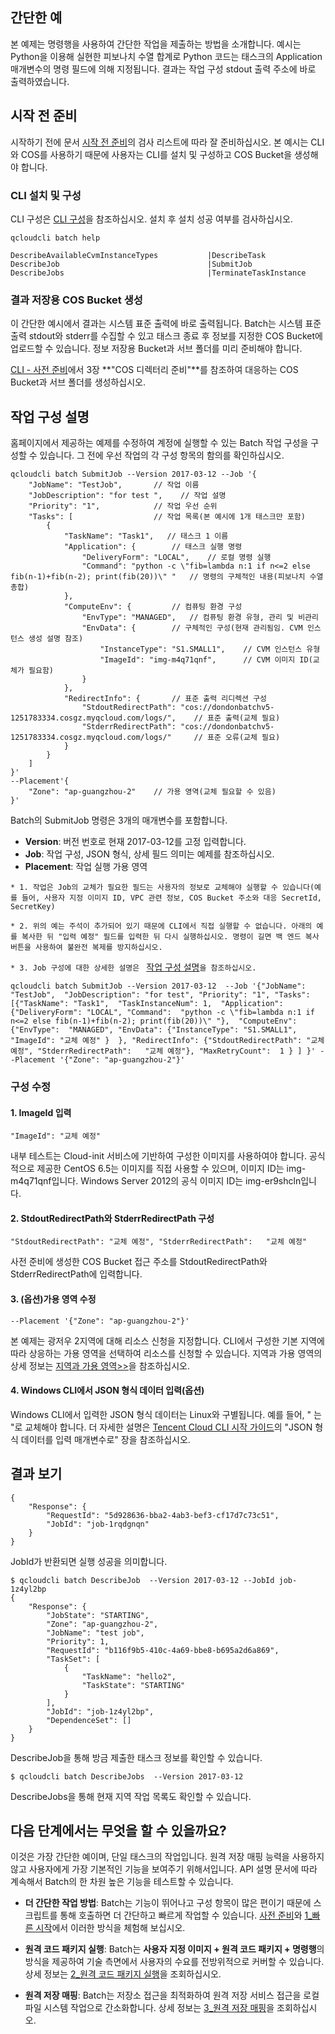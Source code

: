 
## 간단한 예
본 예제는 명령행을 사용하여 간단한 작업을 제출하는 방법을 소개합니다. 예시는 Python을 이용해 실현한 피보나치 수열 합계로 Python 코드는 태스크의 Application 매개변수의 명령 필드에 의해 지정됩니다. 결과는 작업 구성 stdout 출력 주소에 바로 출력하였습니다.

## 시작 전 준비
시작하기 전에 문서 [시작 전 준비](
/doc/product/599/10807)의 검사 리스트에 따라 잘 준비하십시오. 본 예시는 CLI와 COS를 사용하기 때문에 사용자는 CLI를 설치 및 구성하고 COS Bucket을 생성해야 합니다.

### CLI 설치 및 구성
CLI 구성은 [CLI 구성](/doc/product/440/6184)을 참조하십시오. 설치 후 설치 성공 여부를 검사하십시오.
```
qcloudcli batch help

DescribeAvailableCvmInstanceTypes       	|DescribeTask
DescribeJob                             	|SubmitJob
DescribeJobs                            	|TerminateTaskInstance
```

### 결과 저장용 COS Bucket 생성

이 간단한 예시에서 결과는 시스템 표준 출력에 바로 출력됩니다. Batch는 시스템 표준 출력 stdout와 stderr를 수집할 수 있고 태스크 종료 후 정보를 지정한 COS Bucket에 업로드할 수 있습니다. 정보 저장용 Bucket과 서브 폴더를 미리 준비해야 합니다.

[CLI - 사전 준비](/doc/product/599/10548)에서 3장 **"COS 디렉터리 준비"**를 참조하여 대응하는 COS Bucket과 서브 폴더를 생성하십시오.

## 작업 구성 설명

홈페이지에서 제공하는 예제를 수정하여 계정에 실행할 수 있는 Batch 작업 구성을 구성할 수 있습니다. 그 전에 우선 작업의 각 구성 항목의 함의를 확인하십시오.

```
qcloudcli batch SubmitJob --Version 2017-03-12 --Job '{
    "JobName": "TestJob",       // 작업 이름
    "JobDescription": "for test ",    // 작업 설명
    "Priority": "1",            // 작업 우선 순위
    "Tasks": [                  // 작업 목록(본 예시에 1개 태스크만 포함)
        {
            "TaskName": "Task1",   // 태스크 1 이름
            "Application": {        // 태스크 실행 명령
                "DeliveryForm": "LOCAL",    // 로컬 명령 실행
                "Command": "python -c \"fib=lambda n:1 if n<=2 else fib(n-1)+fib(n-2); print(fib(20))\" "   // 명령의 구체적인 내용(피보나치 수열 총합)
            },
            "ComputeEnv": {         // 컴퓨팅 환경 구성
                "EnvType": "MANAGED",   // 컴퓨팅 환경 유형, 관리 및 비관리
                "EnvData": {        // 구체적인 구성(현재 관리됨임. CVM 인스턴스 생성 설명 참조)
                    "InstanceType": "S1.SMALL1",    // CVM 인스턴스 유형
                    "ImageId": "img-m4q71qnf",      // CVM 이미지 ID(교체가 필요함)
                }
            },
            "RedirectInfo": {       // 표준 출력 리디렉션 구성           
                "StdoutRedirectPath": "cos://dondonbatchv5-1251783334.cosgz.myqcloud.com/logs/",    // 표준 출력(교체 필요)
                "StderrRedirectPath": "cos://dondonbatchv5-1251783334.cosgz.myqcloud.com/logs/"     // 표준 오류(교체 필요)
            }
        }
    ]
}'
--Placement'{
    "Zone": "ap-guangzhou-2"    // 가용 영역(교체 필요할 수 있음)
}'
```

Batch의 SubmitJob 명령은 3개의 매개변수를 포함합니다.
* **Version**: 버전 번호로 현재 2017-03-12를 고정 입력합니다.
* **Job**: 작업 구성, JSON 형식, 상세 필드 의미는 예제를 참조하십시오.
* **Placement**: 작업 실행 가용 영역

``* 1. 작업은 Job의 교체가 필요한 필드는 사용자의 정보로 교체해야 실행할 수 있습니다(예를 들어, 사용자 지정 이미지 ID, VPC 관련 정보, COS Bucket 주소와 대응 SecretId, SecretKey) ``

``* 2. 위의 예는 주석이 추가되어 있기 때문에 CLI에서 직접 실행할 수 없습니다. 아래의 예를 복사한 뒤 "입력 예정" 필드를 입력한 뒤 다시 실행하십시오. 명령이 길면 백 엔드 복사 버튼을 사용하여 불완전 복제를 방지하십시오. ``

``* 3. Job 구성에 대한 상세한 설명은 `` [작업 구성 설명](https://cloud.tencent.com/document/product/599/11040)``을 참조하십시오. ``

```
qcloudcli batch SubmitJob --Version 2017-03-12  --Job '{"JobName": "TestJob",  "JobDescription": "for test", "Priority": "1", "Tasks": [{"TaskName": "Task1",  "TaskInstanceNum": 1,  "Application": {"DeliveryForm": "LOCAL", "Command":  "python -c \"fib=lambda n:1 if n<=2 else fib(n-1)+fib(n-2); print(fib(20))\" "},  "ComputeEnv": {"EnvType":  "MANAGED", "EnvData": {"InstanceType": "S1.SMALL1",  "ImageId": "교체 예정" }  }, "RedirectInfo": {"StdoutRedirectPath": "교체 예정", "StderrRedirectPath":   "교체 예정"}, "MaxRetryCount":  1 } ] }' --Placement '{"Zone": "ap-guangzhou-2"}'
```

### 구성 수정

#### 1. ImageId 입력
```"ImageId": "교체 예정"```

내부 테스트는 Cloud-init 서비스에 기반하여 구성한 이미지를 사용하여야 합니다. 공식적으로 제공한 CentOS 6.5는 이미지를 직접 사용할 수 있으며, 이미지 ID는 img-m4q71qnf입니다. Windows Server 2012의 공식 이미지 ID는 img-er9shcln입니다.

#### 2. StdoutRedirectPath와 StderrRedirectPath 구성
```"StdoutRedirectPath": "교체 예정", "StderrRedirectPath":   "교체 예정"```

사전 준비에 생성한 COS Bucket 접근 주소를 StdoutRedirectPath와 StderrRedirectPath에 입력합니다.

#### 3. (옵션)가용 영역 수정
```
--Placement '{"Zone": "ap-guangzhou-2"}'
```

본 예제는 광저우 2지역에 대해 리소스 신청을 지정합니다. CLI에서 구성한 기본 지역에 따라 상응하는 가용 영역을 선택하여 리소스를 신청할 수 있습니다. 지역과 가용 영역의 상세 정보는 [지역과 가용 영역>>](/doc/product/213/6091)을 참조하십시오.

#### 4. Windows CLI에서 JSON 형식 데이터 입력(옵션)
Windows CLI에서 입력한 JSON 형식 데이터는 Linux와 구별됩니다. 예를 들어, " 는 \"로 교체해야 합니다. 더 자세한 설명은 [Tencent Cloud CLI 시작 가이드](/doc/product/440/6185)의 "JSON 형식 데이터를 입력 매개변수로" 장을 참조하십시오.

## 결과 보기

```
{
    "Response": {
        "RequestId": "5d928636-bba2-4ab3-bef3-cf17d7c73c51",
        "JobId": "job-1rqdgnqn"
    }
}
```
JobId가 반환되면 실행 성공을 의미합니다.

```
$ qcloudcli batch DescribeJob  --Version 2017-03-12 --JobId job-1z4yl2bp
{
    "Response": {
        "JobState": "STARTING",
        "Zone": "ap-guangzhou-2",
        "JobName": "test job",
        "Priority": 1,
        "RequestId": "b116f9b5-410c-4a69-bbe8-b695a2d6a869",
        "TaskSet": [
            {
                "TaskName": "hello2",
                "TaskState": "STARTING"
            }
        ],
        "JobId": "job-1z4yl2bp",
        "DependenceSet": []
    }
}
```
DescribeJob을 통해 방금 제출한 태스크 정보를 확인할 수 있습니다.

```
$ qcloudcli batch DescribeJobs  --Version 2017-03-12
```
DescribeJobs을 통해 현재 지역 작업 목록도 확인할 수 있습니다.

## 다음 단계에서는 무엇을 할 수 있을까요?

이것은 가장 간단한 예이며, 단일 태스크의 작업입니다. 원격 저장 매핑 능력을 사용하지 않고 사용자에게 가장 기본적인 기능을 보여주기 위해서입니다. API 설명 문서에 따라 계속해서 Batch의 한 차원 높은 기능을 테스트할 수 있습니다.

* **더 간단한 작업 방법**: Batch는 기능이 뛰어나고 구성 항목이 많은 편이기 때문에 스크립트를 통해 호출하면 더 간단하고 빠르게 작업할 수 있습니다. [사전 준비](/doc/product/599/10548)와 [1_빠른 시작](/doc/product/599/10551)에서 이러한 방식을 체험해 보십시오.

* **원격 코드 패키지 실행**: Batch는 **사용자 지정 이미지 + 원격 코드 패키지 + 명령행**의 방식을 제공하여 기술 측면에서 사용자의 수요를 전방위적으로 커버할 수 있습니다. 상세 정보는 [2_원격 코드 패키지 실행](/doc/product/599/10552)을 조회하십시오.

* **원격 저장 매핑**: Batch는 저장소 접근을 최적화하여 원격 저장 서비스 접근을 로컬 파일 시스템 작업으로 간소화합니다. 상세 정보는 [3_원격 저장 매핑](/doc/product/599/10983)을 조회하십시오.


